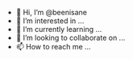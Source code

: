 - 👋 Hi, I’m @beenisane
- 👀 I’m interested in ...
- 🌱 I’m currently learning ...
- 💞️ I’m looking to collaborate on ...
- 📫 How to reach me ...

<!---
beenisane/beenisane is a ✨ special ✨ repository because its `README.md` (this file) appears on your GitHub profile.
You can click the Preview link to take a look at your changes.
--->
